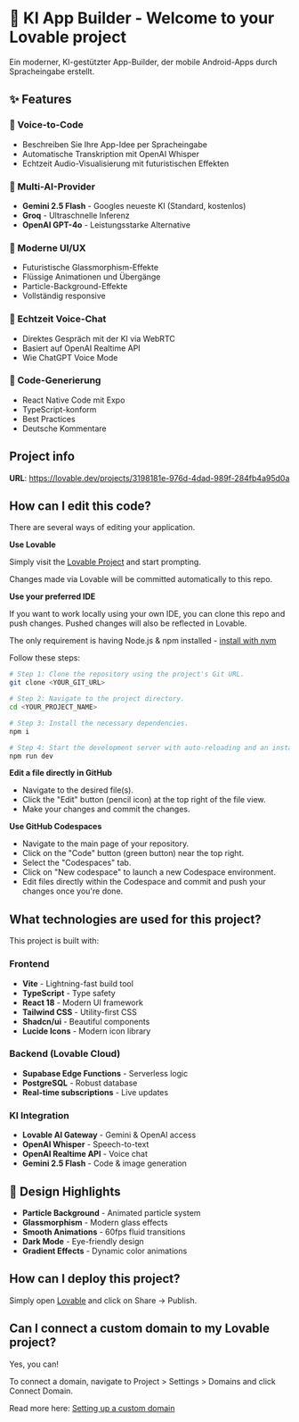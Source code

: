 # 🚀 KI App Builder - Welcome to your Lovable project

Ein moderner, KI-gestützter App-Builder, der mobile Android-Apps durch Spracheingabe erstellt.

## ✨ Features

### 🎤 Voice-to-Code
- Beschreiben Sie Ihre App-Idee per Spracheingabe
- Automatische Transkription mit OpenAI Whisper
- Echtzeit Audio-Visualisierung mit futuristischen Effekten

### 🤖 Multi-AI-Provider
- **Gemini 2.5 Flash** - Googles neueste KI (Standard, kostenlos)
- **Groq** - Ultraschnelle Inferenz
- **OpenAI GPT-4o** - Leistungsstarke Alternative

### 🎨 Moderne UI/UX
- Futuristische Glassmorphism-Effekte
- Flüssige Animationen und Übergänge
- Particle-Background-Effekte
- Vollständig responsive

### 💬 Echtzeit Voice-Chat
- Direktes Gespräch mit der KI via WebRTC
- Basiert auf OpenAI Realtime API
- Wie ChatGPT Voice Mode

### 🎯 Code-Generierung
- React Native Code mit Expo
- TypeScript-konform
- Best Practices
- Deutsche Kommentare

## Project info

**URL**: https://lovable.dev/projects/3198181e-976d-4dad-989f-284fb4a95d0a

## How can I edit this code?

There are several ways of editing your application.

**Use Lovable**

Simply visit the [Lovable Project](https://lovable.dev/projects/3198181e-976d-4dad-989f-284fb4a95d0a) and start prompting.

Changes made via Lovable will be committed automatically to this repo.

**Use your preferred IDE**

If you want to work locally using your own IDE, you can clone this repo and push changes. Pushed changes will also be reflected in Lovable.

The only requirement is having Node.js & npm installed - [install with nvm](https://github.com/nvm-sh/nvm#installing-and-updating)

Follow these steps:

```sh
# Step 1: Clone the repository using the project's Git URL.
git clone <YOUR_GIT_URL>

# Step 2: Navigate to the project directory.
cd <YOUR_PROJECT_NAME>

# Step 3: Install the necessary dependencies.
npm i

# Step 4: Start the development server with auto-reloading and an instant preview.
npm run dev
```

**Edit a file directly in GitHub**

- Navigate to the desired file(s).
- Click the "Edit" button (pencil icon) at the top right of the file view.
- Make your changes and commit the changes.

**Use GitHub Codespaces**

- Navigate to the main page of your repository.
- Click on the "Code" button (green button) near the top right.
- Select the "Codespaces" tab.
- Click on "New codespace" to launch a new Codespace environment.
- Edit files directly within the Codespace and commit and push your changes once you're done.

## What technologies are used for this project?

This project is built with:

### Frontend
- **Vite** - Lightning-fast build tool
- **TypeScript** - Type safety
- **React 18** - Modern UI framework
- **Tailwind CSS** - Utility-first CSS
- **Shadcn/ui** - Beautiful components
- **Lucide Icons** - Modern icon library

### Backend (Lovable Cloud)
- **Supabase Edge Functions** - Serverless logic
- **PostgreSQL** - Robust database
- **Real-time subscriptions** - Live updates

### KI Integration
- **Lovable AI Gateway** - Gemini & OpenAI access
- **OpenAI Whisper** - Speech-to-text
- **OpenAI Realtime API** - Voice chat
- **Gemini 2.5 Flash** - Code & image generation

## 🎨 Design Highlights

- **Particle Background** - Animated particle system
- **Glassmorphism** - Modern glass effects
- **Smooth Animations** - 60fps fluid transitions
- **Dark Mode** - Eye-friendly design
- **Gradient Effects** - Dynamic color animations

## How can I deploy this project?

Simply open [Lovable](https://lovable.dev/projects/3198181e-976d-4dad-989f-284fb4a95d0a) and click on Share -> Publish.

## Can I connect a custom domain to my Lovable project?

Yes, you can!

To connect a domain, navigate to Project > Settings > Domains and click Connect Domain.

Read more here: [Setting up a custom domain](https://docs.lovable.dev/features/custom-domain#custom-domain)
